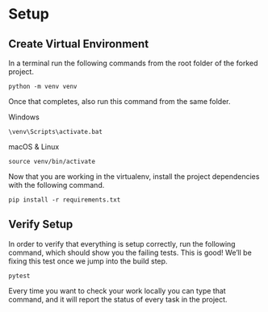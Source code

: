 # Setup

## Create Virtual Environment

In a terminal run the following commands from the root folder of the forked project.

```
python -m venv venv
```

Once that completes, also run this command from the same folder.

Windows

```
\venv\Scripts\activate.bat
```

macOS & Linux

```
source venv/bin/activate
```

Now that you are working in the virtualenv, install the project dependencies with the following command.

```
pip install -r requirements.txt
```

## Verify Setup

In order to verify that everything is setup correctly, run the following command, which should show you the failing tests. This is good! We’ll be fixing this test once we jump into the build step.

```
pytest
```

Every time you want to check your work locally you can type that command, and it will report the status of every task in the project.
